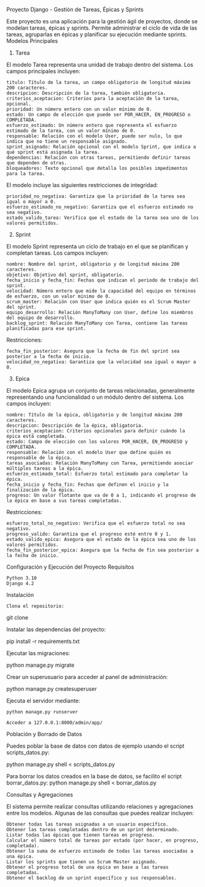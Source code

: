 Proyecto Django - Gestión de Tareas, Épicas y Sprints

Este proyecto es una aplicación para la gestión ágil de proyectos, donde se modelan tareas, épicas y sprints. Permite administrar el ciclo de vida de las tareas, agruparlas en épicas y planificar su ejecución mediante sprints.
Modelos Principales
1. Tarea

El modelo Tarea representa una unidad de trabajo dentro del sistema. Los campos principales incluyen:

    titulo: Título de la tarea, un campo obligatorio de longitud máxima 200 caracteres.
    descripcion: Descripción de la tarea, también obligatoria.
    criterios_aceptacion: Criterios para la aceptación de la tarea, opcional.
    prioridad: Un número entero con un valor mínimo de 0.
    estado: Un campo de elección que puede ser POR_HACER, EN_PROGRESO o COMPLETADA.
    esfuerzo_estimado: Un número entero que representa el esfuerzo estimado de la tarea, con un valor mínimo de 0.
    responsable: Relación con el modelo User, puede ser nulo, lo que indica que no tiene un responsable asignado.
    sprint_asignado: Relación opcional con el modelo Sprint, que indica a qué sprint está asignada la tarea.
    dependencias: Relación con otras tareas, permitiendo definir tareas que dependen de otras.
    bloqueadores: Texto opcional que detalla los posibles impedimentos para la tarea.

El modelo incluye las siguientes restricciones de integridad:

    prioridad_no_negativa: Garantiza que la prioridad de la tarea sea igual o mayor a 0.
    esfuerzo_estimado_no_negativo: Garantiza que el esfuerzo estimado no sea negativo.
    estado_valido_tarea: Verifica que el estado de la tarea sea uno de los valores permitidos.

2. Sprint

El modelo Sprint representa un ciclo de trabajo en el que se planifican y completan tareas. Los campos incluyen:

    nombre: Nombre del sprint, obligatorio y de longitud máxima 200 caracteres.
    objetivo: Objetivo del sprint, obligatorio.
    fecha_inicio y fecha_fin: Fechas que indican el periodo de trabajo del sprint.
    velocidad: Número entero que mide la capacidad del equipo en términos de esfuerzo, con un valor mínimo de 0.
    scrum_master: Relación con User que indica quién es el Scrum Master del sprint.
    equipo_desarrollo: Relación ManyToMany con User, define los miembros del equipo de desarrollo.
    backlog_sprint: Relación ManyToMany con Tarea, contiene las tareas planificadas para ese sprint.

Restricciones:

    fecha_fin_posterior: Asegura que la fecha de fin del sprint sea posterior a la fecha de inicio.
    velocidad_no_negativa: Garantiza que la velocidad sea igual o mayor a 0.

3. Epica

El modelo Epica agrupa un conjunto de tareas relacionadas, generalmente representando una funcionalidad o un módulo dentro del sistema. Los campos incluyen:

    nombre: Título de la épica, obligatorio y de longitud máxima 200 caracteres.
    descripcion: Descripción de la épica, obligatoria.
    criterios_aceptacion: Criterios opcionales para definir cuándo la épica está completada.
    estado: Campo de elección con los valores POR_HACER, EN_PROGRESO y COMPLETADA.
    responsable: Relación con el modelo User que define quién es responsable de la épica.
    tareas_asociadas: Relación ManyToMany con Tarea, permitiendo asociar múltiples tareas a la épica.
    esfuerzo_estimado_total: Esfuerzo total estimado para completar la épica.
    fecha_inicio y fecha_fin: Fechas que definen el inicio y la finalización de la épica.
    progreso: Un valor flotante que va de 0 a 1, indicando el progreso de la épica en base a sus tareas completadas.

Restricciones:

    esfuerzo_total_no_negativo: Verifica que el esfuerzo total no sea negativo.
    progreso_valido: Garantiza que el progreso esté entre 0 y 1.
    estado_valido_epica: Asegura que el estado de la épica sea uno de los valores permitidos.
    fecha_fin_posterior_epica: Asegura que la fecha de fin sea posterior a la fecha de inicio.

Configuración y Ejecución del Proyecto
Requisitos

    Python 3.10
    Django 4.2

Instalación

    Clona el repositorio:


git clone <url-del-repositorio>

Instalar las dependencias del proyecto:

pip install -r requirements.txt

Ejecutar las migraciones:


python manage.py migrate

Crear un superusuario para acceder al panel de administración:


python manage.py createsuperuser

Ejecuta el servidor mediante:

    python manage.py runserver

    Acceder a 127.0.0.1:8000/admin/app/

Población y Borrado de Datos

Puedes poblar la base de datos con datos de ejemplo usando el script scripts_datos.py:

python manage.py shell < scripts_datos.py

Para borrar los datos creados en la base de datos, se facilito el script borrar_datos.py:
python manage.py shell < borrar_datos.py

Consultas y Agregaciones

El sistema permite realizar consultas utilizando relaciones y agregaciones entre los modelos. Algunas de las consultas que puedes realizar incluyen:

    Obtener todas las tareas asignadas a un usuario específico.
    Obtener las tareas completadas dentro de un sprint determinado.
    Listar todas las épicas que tienen tareas en progreso.
    Calcular el número total de tareas por estado (por hacer, en progreso, completada).
    Obtener la suma de esfuerzo estimado de todas las tareas asociadas a una épica.
    Listar los sprints que tienen un Scrum Master asignado.
    Obtener el progreso total de una épica en base a las tareas completadas.
    Obtener el backlog de un sprint específico y sus responsables.
